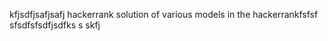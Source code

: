 kfjsdfjsafjsafj hackerrank
solution of various models in the hackerrankfsfsf
sfsdfsfsdfjsdfks s skfj
